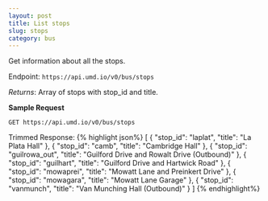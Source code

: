 ```yaml
---
layout: post
title: List stops
slug: stops
category: bus
---
```


Get information about all the stops.

Endpoint: `https://api.umd.io/v0/bus/stops`

*Returns*: Array of stops with stop_id and title.  

<!-- EXAMPLE -->
**Sample Request**

`GET https://api.umd.io/v0/bus/stops`

Trimmed Response:
{% highlight json%}
  [
{
"stop_id": "laplat",
"title": "La Plata Hall"
},
{
"stop_id": "camb",
"title": "Cambridge Hall"
},
{
"stop_id": "guilrowa_out",
"title": "Guilford Drive and Rowalt Drive (Outbound)"
},
{
"stop_id": "guilhart",
"title": "Guilford Drive and Hartwick Road"
},
{
"stop_id": "mowaprei",
"title": "Mowatt Lane and Preinkert Drive"
},
{
"stop_id": "mowagara",
"title": "Mowatt Lane Garage"
},
{
"stop_id": "vanmunch",
"title": "Van Munching Hall (Outbound)"
}
]
{% endhighlight%}

<!-- END -->
